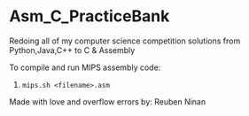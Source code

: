 # Asm_C_PracticeBank
Redoing all of my computer science competition solutions from Python,Java,C++ to C &amp; Assembly

To compile and run MIPS assembly code:

1. `mips.sh <filename>.asm`

Made with love and overflow errors by: Reuben Ninan
